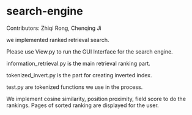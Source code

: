 # search-engine

Contributors: Zhiqi Rong, Chenqing Ji

we implemented ranked retrieval search.

Please use View.py to run the GUI Interface for the search engine.

information_retrieval.py is the main retrieval ranking part.

tokenized_invert.py is the part for creating inverted index.

test.py are tokenized functions we use in the process.

We implement cosine similarity, position proximity, field score to do the rankings. Pages of sorted ranking are displayed for the user.
